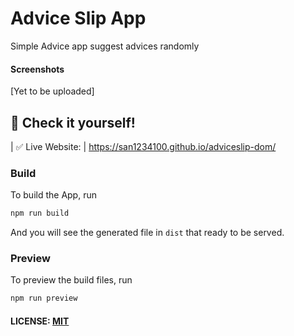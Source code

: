 # Advice Slip App

Simple Advice app suggest advices randomly

#### Screenshots

[Yet to be uploaded]

## 🎉 Check it yourself!

| ✅ Live Website: | https://san1234100.github.io/adviceslip-dom/                                                                                                                             

### Build

To build the App, run

```bash
npm run build
```

And you will see the generated file in `dist` that ready to be served.

### Preview

To preview the build files, run

```bash
npm run preview
```



#### LICENSE: [MIT](./LICENSE)




